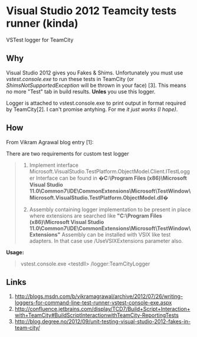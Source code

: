 Visual Studio 2012 Teamcity tests runner (kinda)
======================

VSTest logger for TeamCity


Why
--
Visual Studio 2012 gives you Fakes & Shims. Unfortunately you must use *vstest.console.exe* 
to run these tests in TeamCity (or *ShimsNotSupportedException* will be thrown in your face) [3]. 
This means no more "Test" tab in build results. __Unles__ you use this logger.

Logger is attached to vstest.console.exe to print output in format required by TeamCity[2]. 
I can't promise antyhing. For me _it just works (I hope)_.


How
--

From Vikram Agrawal blog entry [1]:

There are two requirements for custom test logger

> 1. Implement interface Microsoft.VisualStudio.TestPlatform.ObjectModel.Client.ITestLogger
>		Interface can be found in __�C:\Program Files (x86)\Microsoft Visual Studio 11.0\Common7\IDE\CommonExtensions\Microsoft\TestWindow\Microsoft.VisualStudio.TestPlatform.ObjectModel.dll�__
>
> 2. Assembly containing logger implementation to be present in place where extensions are searched like __"C:\Program Files (x86)\Microsoft Visual Studio 11.0\Common7\IDE\CommonExtensions\Microsoft\TestWindow\Extensions"__
>		Assembly can be installed with VSIX like test adapters. In that case use /UseVSIXExtensions parameter also.
>

__Usage:__
> vstest.console.exe \<testdll\> /logger:TeamCityLogger


Links
--
1. http://blogs.msdn.com/b/vikramagrawal/archive/2012/07/26/writing-loggers-for-command-line-test-runner-vstest-console-exe.aspx
2. http://confluence.jetbrains.com/display/TCD7/Build+Script+Interaction+with+TeamCity#BuildScriptInteractionwithTeamCity-ReportingTests
3. http://blog.degree.no/2012/09/unit-testing-visual-studio-2012-fakes-in-team-city/
